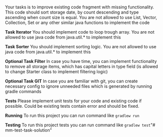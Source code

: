 Your tasks is to improve existing code fragment with missing functionality.
This code should sort storage date, by count descending and type ascending when count size is equal.
You are not allowed to use List, Vector, Collection, Set or any other similar java functions to implement the code

**Task Iterator**
You should implement code to loop trough array. You are not allowed to use java code from java.util.* to implement this

**Task Sorter**
You should implement sorting logic. You are not allowed to use java code from java.util.* to implement this

**Optional Task Filter**
In case you have time, you can implement functionality to remove all storage items, which has capital letters in type field (is allowed to change Starter class to implement filtering logic)

**Optional Task GIT**
In case you are familiar with git, you can create necessary config to ignore unneeded files which is generated by running gradle commands

**Tests**
Please implement unit tests for your code and existing code if possible. Could be existing tests contain error and should be fixed.

**Running**
To run this project you can run command like `gradlew run`

**Testing**
To run this project tests you can run command like `gradlew test`"# mm-test-task-solution" 
